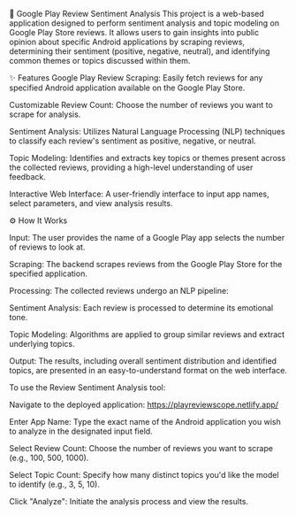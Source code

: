 💬 Google Play Review Sentiment Analysis
This project is a web-based application designed to perform sentiment analysis and topic modeling on Google Play Store reviews. It allows users to gain insights into public opinion about specific Android applications by scraping reviews, determining their sentiment (positive, negative, neutral), and identifying common themes or topics discussed within them.

✨ Features
Google Play Review Scraping: Easily fetch reviews for any specified Android application available on the Google Play Store.

Customizable Review Count: Choose the number of reviews you want to scrape for analysis.

Sentiment Analysis: Utilizes Natural Language Processing (NLP) techniques to classify each review's sentiment as positive, negative, or neutral.

Topic Modeling: Identifies and extracts key topics or themes present across the collected reviews, providing a high-level understanding of user feedback.

Interactive Web Interface: A user-friendly interface to input app names, select parameters, and view analysis results.

⚙️ How It Works


Input: The user provides the name of a Google Play app selects the number of reviews to look at.

Scraping: The backend scrapes reviews from the Google Play Store for the specified application.

Processing: The collected reviews undergo an NLP pipeline:

Sentiment Analysis: Each review is processed to determine its emotional tone.

Topic Modeling: Algorithms are applied to group similar reviews and extract underlying topics.

Output: The results, including overall sentiment distribution and identified topics, are presented in an easy-to-understand format on the web interface.






To use the Review Sentiment Analysis tool:

Navigate to the deployed application: https://playreviewscope.netlify.app/

Enter App Name: Type the exact name of the Android application you wish to analyze in the designated input field.

Select Review Count: Choose the number of reviews you want to scrape (e.g., 100, 500, 1000).

Select Topic Count: Specify how many distinct topics you'd like the model to identify (e.g., 3, 5, 10).

Click "Analyze": Initiate the analysis process and view the results.
